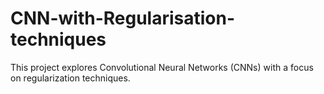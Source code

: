 # CNN-with-Regularisation-techniques
This project explores Convolutional Neural Networks (CNNs) with a focus on regularization techniques. 
